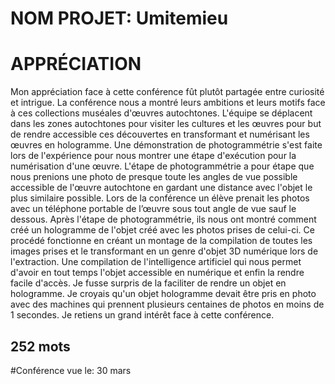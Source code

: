 # NOM PROJET:  Umitemieu

# APPRÉCIATION
Mon appréciation face à cette conférence fût plutôt partagée entre curiosité et intrigue. La conférence nous a montré leurs ambitions et leurs motifs face à ces collections muséales d'œuvres autochtones. L'équipe se déplacent dans les zones autochtones pour visiter les cultures et les œuvres pour but de rendre accessible ces découvertes en transformant et numérisant les œuvres en hologramme. Une démonstration de photogrammétrie s'est faite lors de l'expérience pour nous montrer une étape d'exécution pour la numérisation d'une œuvre. L'étape de photogrammétrie a pour étape que nous prenions une photo de presque toute les angles de vue possible accessible de l'œuvre autochtone en gardant une distance avec l'objet le plus similaire possible. Lors de la conférence un élève prenait les photos avec un téléphone portable de l’œuvre sous tout angle de vue sauf le dessous. Après l'étape de photogrammétrie, ils nous ont montré comment créé un hologramme de l'objet créé avec les photos prises de celui-ci. Ce procédé fonctionne en créant un montage de la compilation de toutes les images prises et le transformant en un genre d'objet 3D numérique lors de l'extraction. Une compilation de l'intelligence artificiel qui nous permet d'avoir en tout temps l'objet accessible en numérique et enfin la rendre facile d'accès. Je fusse surpris de la faciliter de rendre un objet en hologramme. Je croyais qu'un objet hologramme devait être pris en photo avec des machines qui prennent plusieurs centaines de photos en moins de 1 secondes. Je retiens un grand intérêt face à cette conférence.
## 252 mots


#Conférence vue le:
30 mars
